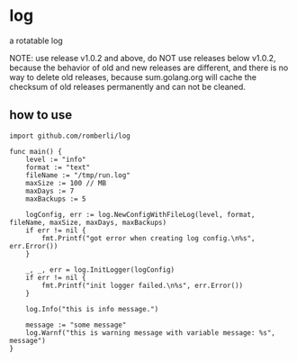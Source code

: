 # log

a rotatable log

NOTE: use release v1.0.2 and above, do NOT use releases below v1.0.2, because the behavior of old and new releases are different, and there is no way to delete old releases, because sum.golang.org will cache the checksum of old releases permanently and can not be cleaned. 

## how to use
```
import github.com/romberli/log

func main() {
    level := "info"
    format := "text"
    fileName := "/tmp/run.log"
    maxSize := 100 // MB
    maxDays := 7
    maxBackups := 5
    
    logConfig, err := log.NewConfigWithFileLog(level, format, fileName, maxSize, maxDays, maxBackups)
    if err != nil {
        fmt.Printf("got error when creating log config.\n%s", err.Error())
    }
    
    _, _, err = log.InitLogger(logConfig)
    if err != nil {
        fmt.Printf("init logger failed.\n%s", err.Error())
    }
    
    log.Info("this is info message.")
    
    message := "some message"
    log.Warnf("this is warning message with variable message: %s", message")
}
```